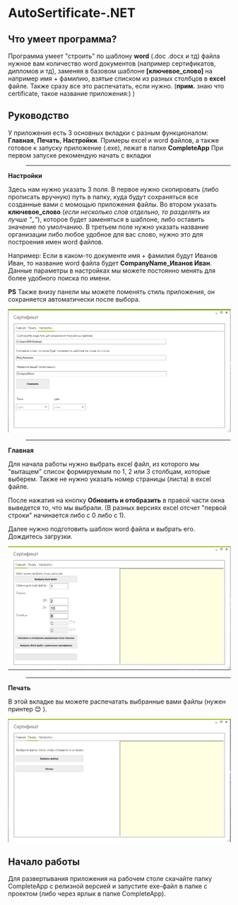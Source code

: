# AutoSertificate-.NET
## Что умеет программа?
Программа умеет "строить" по шаблону **word** (.doc .docx и тд) файла нужное вам количество word документов (например сертификатов, дипломов и тд), заменяя в базовом шаблоне **[ключевое_слово]** на например имя + фамилию, взятые списком из разных столбцов в **excel** файле. Также сразу все это распечатать, если нужно. (**прим.** знаю что certificate, такое название приложения:) )


## Руководство
У приложения есть 3 основных вкладки с разным функционалом: **Главная**, **Печать**, **Настройки**.
Примеры excel и word файлов, а также готовое к запуску приложение (.exe), лежат в папке **CompleteApp**
При первом запуске рекомендую начать с вкладки

>______________________________________________

**Настройки**
 
Здесь нам нужно указать 3 поля.
В первое нужно скопировать (либо прописать вручную) путь в папку, куда будут сохраняться все созданные вами с момощью приложения файлы.
Во втором указать **ключевое_слово** (*если несколько слов отдельно, то разделять их лучше "_"*), которое будет заменяться в шаблоне, либо оставить значение по умолчанию.
В третьем поле нужно указать название организации либо любое удобное для вас слово, нужно это для построения имен word файлов.


Например: Если в каком-то документе имя + фамилия будут Иванов Иван, то название word файла будет **CompanyName_Иванов Иван**.
Данные параметры в настройках мы можете постоянно менять для более удобного поиска по имени.

 **PS** Также внизу панели мы можете поменять стиль приложения, он сохраняется автоматически после выбора.
 
![](https://github.com/AntonNikolaevmyname/AutoSertificate-.NET/blob/master/Images/settings.PNG)

>______________________________________________
**Главная**
 
 Для начала работы нужно выбрать excel файл, из которого мы "вытащем" список формируемым по 1, 2 или 3 столбцам, которые выберем. Также не нужно указать номер страницы (листа) в excel файле.
 
 После нажатия на кнопку **Обновить и отобразить** в правой части окна выведется то, что мы выбрали. (В разных версиях excel отсчет "первой строки" начинается либо с 0 либо с 1). 
 
 Далее нужно подготовить шаблон word файла и выбрать его. Дождитесь загрузки.
 
 ![](https://github.com/AntonNikolaevmyname/AutoSertificate-.NET/blob/master/Images/main.PNG)
 
 >______________________________________________
  **Печать**
  
  В этой вкладке вы можете распечатать выбранные вами файлы (нужен принтер :blush: ).
  
  ![](https://github.com/AntonNikolaevmyname/AutoSertificate-.NET/blob/master/Images/paint.PNG)
  
## Начало работы
Для развертывания приложения на рабочем столе скачайте папку CompleteApp с релизной версией и запустите exe-файл в папке с проектом (либо через ярлык в папке CompleteApp).
